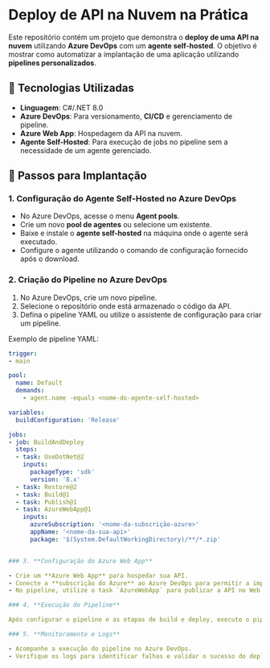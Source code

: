 # Deploy de API na Nuvem na Prática

Este repositório contém um projeto que demonstra o **deploy de uma API na nuvem** utilizando **Azure DevOps** com um **agente self-hosted**. O objetivo é mostrar como automatizar a implantação de uma aplicação utilizando **pipelines personalizados**.

## 📌 Tecnologias Utilizadas

- **Linguagem**: C#/.NET 8.0
- **Azure DevOps**: Para versionamento, **CI/CD** e gerenciamento de pipeline.
- **Azure Web App**: Hospedagem da API na nuvem.
- **Agente Self-Hosted**: Para execução de jobs no pipeline sem a necessidade de um agente gerenciado.

## 🚀 Passos para Implantação

### 1. **Configuração do Agente Self-Hosted no Azure DevOps**

- No Azure DevOps, acesse o menu **Agent pools**.
- Crie um novo **pool de agentes** ou selecione um existente.
- Baixe e instale o **agente self-hosted** na máquina onde o agente será executado.
- Configure o agente utilizando o comando de configuração fornecido após o download.

### 2. **Criação do Pipeline no Azure DevOps**

1. No Azure DevOps, crie um novo pipeline.
2. Selecione o repositório onde está armazenado o código da API.
3. Defina o pipeline YAML ou utilize o assistente de configuração para criar um pipeline.

Exemplo de pipeline YAML:

```yaml
trigger:
- main

pool:
  name: Default
  demands:
    - agent.name -equals <nome-do-agente-self-hosted>

variables:
  buildConfiguration: 'Release'

jobs:
- job: BuildAndDeploy
  steps:
  - task: UseDotNet@2
    inputs:
      packageType: 'sdk'
      version: '8.x'
  - task: Restore@2
  - task: Build@1
  - task: Publish@1
  - task: AzureWebApp@1
    inputs:
      azureSubscription: '<nome-da-subscrição-azure>'
      appName: '<nome-da-sua-api>'
      package: '$(System.DefaultWorkingDirectory)/**/*.zip'


### 3. **Configuração do Azure Web App**

- Crie um **Azure Web App** para hospedar sua API.
- Conecte a **subscrição do Azure** ao Azure DevOps para permitir a implantação.
- No pipeline, utilize o task `AzureWebApp` para publicar a API no Web App.

### 4. **Execução do Pipeline**

Após configurar o pipeline e as etapas de build e deploy, execute o pipeline manualmente ou automaticamente com base em commits no repositório.

### 5. **Monitoramento e Logs**

- Acompanhe a execução do pipeline no Azure DevOps.
- Verifique os logs para identificar falhas e validar o sucesso do deploy.
